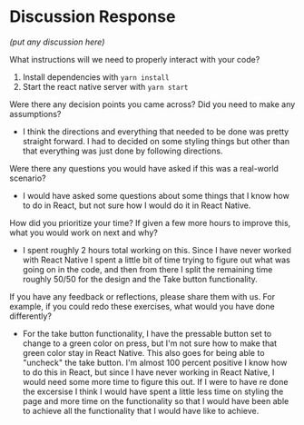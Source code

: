 # Discussion Response

_(put any discussion here)_

What instructions will we need to properly interact with your code?

1. Install dependencies with `yarn install`
2. Start the react native server with `yarn start`

Were there any decision points you came across? Did you need to make any assumptions?

- I think the directions and everything that needed to be done was pretty straight forward. I had to decided on some styling things but other than that everything was just done by following directions.

Were there any questions you would have asked if this was a real-world scenario?

- I would have asked some questions about some things that I know how to do in React, but not sure how I would do it in React Native.

How did you prioritize your time? If given a few more hours to improve this, what you would work on next and why?

- I spent roughly 2 hours total working on this. Since I have never worked with React Native I spent a little bit of time trying to figure out what was going on in the code, and then from there I split the remaining time roughly 50/50 for the design and the Take button functionality.

If you have any feedback or reflections, please share them with us. For example, if you could redo these exercises, what would you have done differently?

- For the take button functionality, I have the pressable button set to change to a green color on press, but I'm not sure how to make that green color stay in React Native. This also goes for being able to "uncheck" the take button. I'm almost 100 percent positive I know how to do this in React, but since I have never working in React Native, I would need some more time to figure this out. If I were to have re done the excersise I think I would have spent a little less time on styling the page and more time on the functionality so that I would have been able to achieve all the functionality that I would have like to achieve.
